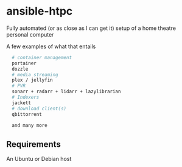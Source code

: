 ansible-htpc
=========

Fully automated (or as close as I can get it) setup of a home theatre personal computer

A few examples of what that entails

```sh
  # container management
  portainer
  dozzle
  # media streaming
  plex / jellyfin
  # PVR
  sonarr + radarr + lidarr + lazylibrarian
  # Indexers
  jackett
  # download client(s)
  qbittorrent

  and many more
```

Requirements
------------

An Ubuntu or Debian host
